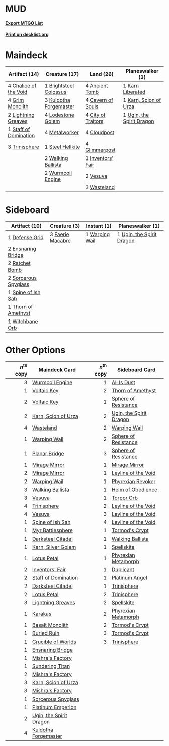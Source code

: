 # MUD

#### [Export MTGO List](../collection/MUD/MUD.txt)
#### [Print on decklist.org](http://decklist.org/?deckmain=4%09Ancient%20Tomb%0A1%09Blightsteel%20Colossus%0A4%09Cavern%20of%20Souls%0A4%09Chalice%20of%20the%20Void%0A4%09City%20of%20Traitors%0A4%09Cloudpost%0A4%09Glimmerpost%0A4%09Grim%20Monolith%0A1%09Inventors'%20Fair%0A1%09Karn%20Liberated%0A1%09Karn,%20Scion%20of%20Urza%0A3%09Kuldotha%20Forgemaster%0A2%09Lightning%20Greaves%0A4%09Lodestone%20Golem%0A4%09Metalworker%0A1%09Staff%20of%20Domination%0A1%09Steel%20Hellkite%0A3%09Trinisphere%0A1%09Ugin,%20the%20Spirit%20Dragon%0A2%09Vesuva%0A2%09Walking%20Ballista%0A3%09Wasteland%0A2%09Wurmcoil%20Engine&deckside=1%09Defense%20Grid%0A2%09Ensnaring%20Bridge%0A3%09Faerie%20Macabre%0A2%09Ratchet%20Bomb%0A2%09Sorcerous%20Spyglass%0A1%09Spine%20of%20Ish%20Sah%0A1%09Thorn%20of%20Amethyst%0A1%09Ugin,%20the%20Spirit%20Dragon%0A1%09Warping%20Wail%0A1%09Witchbane%20Orb)
# Maindeck

|                                         Artifact (14)                                          |                                          Creature (17)                                          |                                          Land (26)                                          |                                          Planeswalker (3)                                          |
|------------------------------------------------------------------------------------------------|-------------------------------------------------------------------------------------------------|---------------------------------------------------------------------------------------------|----------------------------------------------------------------------------------------------------|
|4 [Chalice of the Void](http://gatherer.wizards.com/Pages/Card/Details.aspx?multiverseid=370411)|1 [Blightsteel Colossus](http://gatherer.wizards.com/Pages/Card/Details.aspx?multiverseid=221563)|4 [Ancient Tomb](http://gatherer.wizards.com/Pages/Card/Details.aspx?multiverseid=382842)    |1 [Karn Liberated](http://gatherer.wizards.com/Pages/Card/Details.aspx?multiverseid=397828)         |
|4 [Grim Monolith](http://gatherer.wizards.com/Pages/Card/Details.aspx?multiverseid=12626)       |3 [Kuldotha Forgemaster](http://gatherer.wizards.com/Pages/Card/Details.aspx?multiverseid=215098)|4 [Cavern of Souls](http://gatherer.wizards.com/Pages/Card/Details.aspx?multiverseid=426057) |1 [Karn, Scion of Urza](http://gatherer.wizards.com/Pages/Card/Details.aspx?multiverseid=442889)    |
|2 [Lightning Greaves](http://gatherer.wizards.com/Pages/Card/Details.aspx?multiverseid=420601)  |4 [Lodestone Golem](http://gatherer.wizards.com/Pages/Card/Details.aspx?multiverseid=397736)     |4 [City of Traitors](http://gatherer.wizards.com/Pages/Card/Details.aspx?multiverseid=397543)|1 [Ugin, the Spirit Dragon](http://gatherer.wizards.com/Pages/Card/Details.aspx?multiverseid=394086)|
|1 [Staff of Domination](http://gatherer.wizards.com/Pages/Card/Details.aspx?multiverseid=425819)|4 [Metalworker](http://gatherer.wizards.com/Pages/Card/Details.aspx?multiverseid=15246)          |4 [Cloudpost](http://gatherer.wizards.com/Pages/Card/Details.aspx?multiverseid=49050)        |                                                                                                    |
|3 [Trinisphere](http://gatherer.wizards.com/Pages/Card/Details.aspx?multiverseid=425823)        |1 [Steel Hellkite](http://gatherer.wizards.com/Pages/Card/Details.aspx?multiverseid=446958)      |4 [Glimmerpost](http://gatherer.wizards.com/Pages/Card/Details.aspx?multiverseid=209043)     |                                                                                                    |
|                                                                                                |2 [Walking Ballista](http://gatherer.wizards.com/Pages/Card/Details.aspx?multiverseid=423848)    |1 [Inventors' Fair](http://gatherer.wizards.com/Pages/Card/Details.aspx?multiverseid=417820) |                                                                                                    |
|                                                                                                |2 [Wurmcoil Engine](http://gatherer.wizards.com/Pages/Card/Details.aspx?multiverseid=425825)     |2 [Vesuva](http://gatherer.wizards.com/Pages/Card/Details.aspx?multiverseid=287332)          |                                                                                                    |
|                                                                                                |                                                                                                 |3 [Wasteland](http://gatherer.wizards.com/Pages/Card/Details.aspx?multiverseid=413790)       |                                                                                                    |


# Sideboard

|                                         Artifact (10)                                         |                                       Creature (3)                                        |                                       Instant (1)                                       |                                          Planeswalker (1)                                          |
|-----------------------------------------------------------------------------------------------|-------------------------------------------------------------------------------------------|-----------------------------------------------------------------------------------------|----------------------------------------------------------------------------------------------------|
|1 [Defense Grid](http://gatherer.wizards.com/Pages/Card/Details.aspx?multiverseid=425805)      |3 [Faerie Macabre](http://gatherer.wizards.com/Pages/Card/Details.aspx?multiverseid=370410)|1 [Warping Wail](http://gatherer.wizards.com/Pages/Card/Details.aspx?multiverseid=407522)|1 [Ugin, the Spirit Dragon](http://gatherer.wizards.com/Pages/Card/Details.aspx?multiverseid=394086)|
|2 [Ensnaring Bridge](http://gatherer.wizards.com/Pages/Card/Details.aspx?multiverseid=442213)  |                                                                                           |                                                                                         |                                                                                                    |
|2 [Ratchet Bomb](http://gatherer.wizards.com/Pages/Card/Details.aspx?multiverseid=205482)      |                                                                                           |                                                                                         |                                                                                                    |
|2 [Sorcerous Spyglass](http://gatherer.wizards.com/Pages/Card/Details.aspx?multiverseid=435407)|                                                                                           |                                                                                         |                                                                                                    |
|1 [Spine of Ish Sah](http://gatherer.wizards.com/Pages/Card/Details.aspx?multiverseid=446956)  |                                                                                           |                                                                                         |                                                                                                    |
|1 [Thorn of Amethyst](http://gatherer.wizards.com/Pages/Card/Details.aspx?multiverseid=140166) |                                                                                           |                                                                                         |                                                                                                    |
|1 [Witchbane Orb](http://gatherer.wizards.com/Pages/Card/Details.aspx?multiverseid=233240)     |                                                                                           |                                                                                         |                                                                                                    |


# Other Options

|*n*<sup>th</sup> copy|                                          Maindeck Card                                           |*n*<sup>th</sup> copy|                                          Sideboard Card                                          |
|--------------------:|--------------------------------------------------------------------------------------------------|--------------------:|--------------------------------------------------------------------------------------------------|
|                    3|[Wurmcoil Engine](http://gatherer.wizards.com/Pages/Card/Details.aspx?multiverseid=425825)        |                    1|[All Is Dust](http://gatherer.wizards.com/Pages/Card/Details.aspx?multiverseid=397750)            |
|                    1|[Voltaic Key](http://gatherer.wizards.com/Pages/Card/Details.aspx?multiverseid=207889)            |                    2|[Thorn of Amethyst](http://gatherer.wizards.com/Pages/Card/Details.aspx?multiverseid=140166)      |
|                    2|[Voltaic Key](http://gatherer.wizards.com/Pages/Card/Details.aspx?multiverseid=207889)            |                    1|[Sphere of Resistance](http://gatherer.wizards.com/Pages/Card/Details.aspx?multiverseid=383106)   |
|                    2|[Karn, Scion of Urza](http://gatherer.wizards.com/Pages/Card/Details.aspx?multiverseid=442889)    |                    2|[Ugin, the Spirit Dragon](http://gatherer.wizards.com/Pages/Card/Details.aspx?multiverseid=394086)|
|                    4|[Wasteland](http://gatherer.wizards.com/Pages/Card/Details.aspx?multiverseid=413790)              |                    2|[Warping Wail](http://gatherer.wizards.com/Pages/Card/Details.aspx?multiverseid=407522)           |
|                    1|[Warping Wail](http://gatherer.wizards.com/Pages/Card/Details.aspx?multiverseid=407522)           |                    2|[Sphere of Resistance](http://gatherer.wizards.com/Pages/Card/Details.aspx?multiverseid=383106)   |
|                    1|[Planar Bridge](http://gatherer.wizards.com/Pages/Card/Details.aspx?multiverseid=425816)          |                    3|[Sphere of Resistance](http://gatherer.wizards.com/Pages/Card/Details.aspx?multiverseid=383106)   |
|                    1|[Mirage Mirror](http://gatherer.wizards.com/Pages/Card/Details.aspx?multiverseid=430854)          |                    1|[Mirage Mirror](http://gatherer.wizards.com/Pages/Card/Details.aspx?multiverseid=430854)          |
|                    2|[Mirage Mirror](http://gatherer.wizards.com/Pages/Card/Details.aspx?multiverseid=430854)          |                    1|[Leyline of the Void](http://gatherer.wizards.com/Pages/Card/Details.aspx?multiverseid=205013)    |
|                    2|[Warping Wail](http://gatherer.wizards.com/Pages/Card/Details.aspx?multiverseid=407522)           |                    1|[Phyrexian Revoker](http://gatherer.wizards.com/Pages/Card/Details.aspx?multiverseid=220589)      |
|                    3|[Walking Ballista](http://gatherer.wizards.com/Pages/Card/Details.aspx?multiverseid=423848)       |                    1|[Helm of Obedience](http://gatherer.wizards.com/Pages/Card/Details.aspx?multiverseid=184550)      |
|                    3|[Vesuva](http://gatherer.wizards.com/Pages/Card/Details.aspx?multiverseid=287332)                 |                    1|[Torpor Orb](http://gatherer.wizards.com/Pages/Card/Details.aspx?multiverseid=233069)             |
|                    4|[Trinisphere](http://gatherer.wizards.com/Pages/Card/Details.aspx?multiverseid=425823)            |                    2|[Leyline of the Void](http://gatherer.wizards.com/Pages/Card/Details.aspx?multiverseid=205013)    |
|                    4|[Vesuva](http://gatherer.wizards.com/Pages/Card/Details.aspx?multiverseid=287332)                 |                    3|[Leyline of the Void](http://gatherer.wizards.com/Pages/Card/Details.aspx?multiverseid=205013)    |
|                    1|[Spine of Ish Sah](http://gatherer.wizards.com/Pages/Card/Details.aspx?multiverseid=446956)       |                    4|[Leyline of the Void](http://gatherer.wizards.com/Pages/Card/Details.aspx?multiverseid=205013)    |
|                    1|[Myr Battlesphere](http://gatherer.wizards.com/Pages/Card/Details.aspx?multiverseid=442793)       |                    1|[Tormod's Crypt](http://gatherer.wizards.com/Pages/Card/Details.aspx?multiverseid=389723)         |
|                    1|[Darksteel Citadel](http://gatherer.wizards.com/Pages/Card/Details.aspx?multiverseid=397853)      |                    1|[Walking Ballista](http://gatherer.wizards.com/Pages/Card/Details.aspx?multiverseid=423848)       |
|                    1|[Karn, Silver Golem](http://gatherer.wizards.com/Pages/Card/Details.aspx?multiverseid=9847)       |                    1|[Spellskite](http://gatherer.wizards.com/Pages/Card/Details.aspx?multiverseid=397743)             |
|                    1|[Lotus Petal](http://gatherer.wizards.com/Pages/Card/Details.aspx?multiverseid=420602)            |                    1|[Phyrexian Metamorph](http://gatherer.wizards.com/Pages/Card/Details.aspx?multiverseid=214375)    |
|                    2|[Inventors' Fair](http://gatherer.wizards.com/Pages/Card/Details.aspx?multiverseid=417820)        |                    1|[Duplicant](http://gatherer.wizards.com/Pages/Card/Details.aspx?multiverseid=413762)              |
|                    2|[Staff of Domination](http://gatherer.wizards.com/Pages/Card/Details.aspx?multiverseid=425819)    |                    1|[Platinum Angel](http://gatherer.wizards.com/Pages/Card/Details.aspx?multiverseid=425817)         |
|                    2|[Darksteel Citadel](http://gatherer.wizards.com/Pages/Card/Details.aspx?multiverseid=397853)      |                    1|[Trinisphere](http://gatherer.wizards.com/Pages/Card/Details.aspx?multiverseid=425823)            |
|                    2|[Lotus Petal](http://gatherer.wizards.com/Pages/Card/Details.aspx?multiverseid=420602)            |                    2|[Trinisphere](http://gatherer.wizards.com/Pages/Card/Details.aspx?multiverseid=425823)            |
|                    3|[Lightning Greaves](http://gatherer.wizards.com/Pages/Card/Details.aspx?multiverseid=420601)      |                    2|[Spellskite](http://gatherer.wizards.com/Pages/Card/Details.aspx?multiverseid=397743)             |
|                    1|[Karakas](http://gatherer.wizards.com/Pages/Card/Details.aspx?multiverseid=201198)                |                    2|[Phyrexian Metamorph](http://gatherer.wizards.com/Pages/Card/Details.aspx?multiverseid=214375)    |
|                    1|[Basalt Monolith](http://gatherer.wizards.com/Pages/Card/Details.aspx?multiverseid=202565)        |                    2|[Tormod's Crypt](http://gatherer.wizards.com/Pages/Card/Details.aspx?multiverseid=389723)         |
|                    1|[Buried Ruin](http://gatherer.wizards.com/Pages/Card/Details.aspx?multiverseid=446977)            |                    3|[Tormod's Crypt](http://gatherer.wizards.com/Pages/Card/Details.aspx?multiverseid=389723)         |
|                    1|[Crucible of Worlds](http://gatherer.wizards.com/Pages/Card/Details.aspx?multiverseid=420598)     |                    3|[Trinisphere](http://gatherer.wizards.com/Pages/Card/Details.aspx?multiverseid=425823)            |
|                    1|[Ensnaring Bridge](http://gatherer.wizards.com/Pages/Card/Details.aspx?multiverseid=442213)       |                     |                                                                                                  |
|                    1|[Mishra's Factory](http://gatherer.wizards.com/Pages/Card/Details.aspx?multiverseid=159114)       |                     |                                                                                                  |
|                    1|[Sundering Titan](http://gatherer.wizards.com/Pages/Card/Details.aspx?multiverseid=442222)        |                     |                                                                                                  |
|                    2|[Mishra's Factory](http://gatherer.wizards.com/Pages/Card/Details.aspx?multiverseid=159114)       |                     |                                                                                                  |
|                    3|[Karn, Scion of Urza](http://gatherer.wizards.com/Pages/Card/Details.aspx?multiverseid=442889)    |                     |                                                                                                  |
|                    3|[Mishra's Factory](http://gatherer.wizards.com/Pages/Card/Details.aspx?multiverseid=159114)       |                     |                                                                                                  |
|                    1|[Sorcerous Spyglass](http://gatherer.wizards.com/Pages/Card/Details.aspx?multiverseid=435407)     |                     |                                                                                                  |
|                    1|[Platinum Emperion](http://gatherer.wizards.com/Pages/Card/Details.aspx?multiverseid=215092)      |                     |                                                                                                  |
|                    2|[Ugin, the Spirit Dragon](http://gatherer.wizards.com/Pages/Card/Details.aspx?multiverseid=394086)|                     |                                                                                                  |
|                    4|[Kuldotha Forgemaster](http://gatherer.wizards.com/Pages/Card/Details.aspx?multiverseid=215098)   |                     |                                                                                                  |

